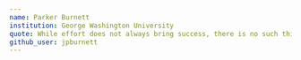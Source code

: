 ```yaml
---
name: Parker Burnett
institution: George Washington University
quote: While effort does not always bring success, there is no such thing as wasted effort.
github_user: jpburnett
---
```

